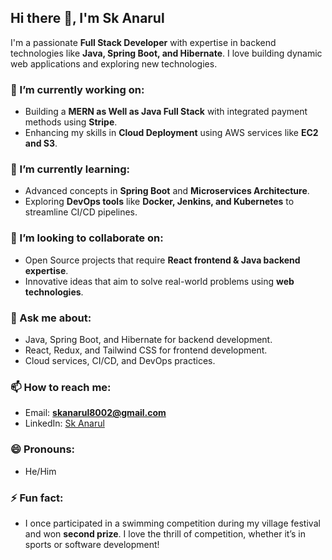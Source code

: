 ## Hi there 👋, I'm Sk Anarul

I'm a passionate **Full Stack Developer** with expertise in backend technologies like **Java, Spring Boot, and Hibernate**. I love building dynamic web applications and exploring new technologies.

### 🔭 I’m currently working on:
- Building a **MERN as Well as Java Full Stack** with integrated payment methods using **Stripe**.
- Enhancing my skills in **Cloud Deployment** using AWS services like **EC2 and S3**.

### 🌱 I’m currently learning:
- Advanced concepts in **Spring Boot** and **Microservices Architecture**.
- Exploring **DevOps tools** like **Docker, Jenkins, and Kubernetes** to streamline CI/CD pipelines.

### 👯 I’m looking to collaborate on:
- Open Source projects that require **React frontend & Java backend expertise**.
- Innovative ideas that aim to solve real-world problems using **web technologies**.

### 💬 Ask me about:
- Java, Spring Boot, and Hibernate for backend development.
- React, Redux, and Tailwind CSS for frontend development.
- Cloud services, CI/CD, and DevOps practices.

### 📫 How to reach me:
- Email: **skanarul8002@gmail.com**
- LinkedIn: [Sk Anarul](https://www.linkedin.com/in/sheikh-anarul)

### 😄 Pronouns:
- He/Him

### ⚡ Fun fact:
- I once participated in a swimming competition during my village festival and won **second prize**. I love the thrill of competition, whether it’s in sports or software development!

